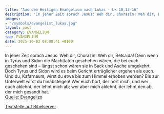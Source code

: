 ```yaml
---
title: "Aus dem Heiligen Evangelium nach Lukas - Lk 10,13-16"
description: "In jener Zeit sprach Jesus: Weh dir, Chorazin! Weh dir, Betsaida! Denn wenn in Tyrus und Sidon die Machttaten geschehen wären, die bei euch geschehen sind – längst schon wären sie in Sack und Asche umgekehrt. Doch Tyrus und Sidon wird es beim Gericht erträglicher ergehen als euch...."
images:
- "/symbols/evangelist_lukas.jpg"
layout: post
category: EVANGELIUM
tag: EVANGELIUM
date: 2025-10-03 08:00:41 +0100
---
```

In jener Zeit sprach Jesus: Weh dir, Chorazin! Weh dir, Betsaida! Denn wenn in Tyrus und Sidon die Machttaten geschehen wären, die bei euch geschehen sind – längst schon wären sie in Sack und Asche umgekehrt.
Doch Tyrus und Sidon wird es beim Gericht erträglicher ergehen als euch.<!--more-->
Und du, Kafarnaum, wirst du etwa bis zum Himmel erhoben werden? Bis zur Unterwelt wirst du hinabsteigen!
Wer euch hört, der hört mich, und wer euch ablehnt, der lehnt mich ab; wer aber mich ablehnt, der lehnt den ab, der mich gesandt hat.<br>
[Quelle: Evangelizo](https://evangeliumtagfuertag.org/DE/gospel)

[Textstelle auf Bibelserver](https://www.bibleserver.com/EU/Lukas10,13-16)
